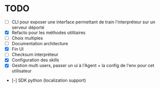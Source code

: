 # TODO

- [ ] CLI pour exposer une interface permettant de train l'interpréteur sur un serveur déporté
- [x] Refacto pour les méthodes utilitaires
- [ ] Choix multiples
- [ ] Documentation architecture
- [x] Fin UI
- [ ] Checksum interpréteur
- [x] Configuration des skills
- [x] Gestion multi users, passer un ui à l'Agent + la config de l'env pour cet utilisateur
- [-] SDK python (localization support)